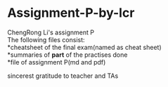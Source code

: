 # Assignment-P-by-lcr
ChengRong Li's assignment P\
The following files consist:\
*cheatsheet of the final exam(named as cheat sheet)\
*summaries of **part** of the practises done\
*file of assignment P(md and pdf)

sincerest gratitude to teacher and TAs
